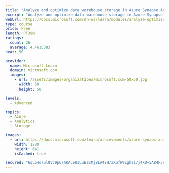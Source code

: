 ```yaml
---
title: "Analyze and optimize data warehouse storage in Azure Synapse Analytics"
excerpt: "Analyze and optimize data warehouse storage in Azure Synapse Analytics"
webUrl: https://docs.microsoft.com/en-us/learn/modules/analyze-optimize-data-warehouse-storage-azure-synapse-analytics/
type: course
price: Free
length: PT39M
ratings:
  count: 26
  average: 4.4615383
heat: 50

provider:
  name: Microsoft Learn
  domain: microsoft.com
  images:
    - url: /assets/images/organizations/microsoft.com-50x50.jpg
      width: 50
      height: 50

levels:
  - Advanced

topics:
  - Azure
  - Analytics
  - Storage

images:
  - url: https://docs.microsoft.com/learn/achievements/azure-synaps-analytics-optimize-data-warehouse-social.png
    width: 1280
    height: 641
    isCached: true

secured: "6qLp4o7ul8Vc9p6FhKALeUILuEzcMjBLA4EH/ZXufW9Lghsi/j4kU+5A84F3RN/jSLKismOgSBh5gM4PiG/ZZ7q9LlyxEqavLQcs4H4A7hvsw49ryWiLltiBn6tRBpTitz+QBy2RlNmx0Jn/62L79erHAgWKEo3LI2262twMGxj0G5EkcdhB+KSuvzmF2rccBqeAxMnXuAsjof1KNccTiPgvhZbE78SLHLeE+UVB6ZifoGkQse8E0yX8MDSlRQEhBsKU0JtXxsIg69WqOwEVHIHmQLGh/JpJU3r7Jsbz7H7pvYPR0TRKQv6l35nMZWQE8IB3jgkiWqVo8FJIUJqU2xD3ocXwJiaetT3dx+lUTUWg3f0tqUQfvqt/YioQbJTw8nLQvubJ5gF7tRUnU98yPQMyzpd2xMA2I4hqfih2r24=;5PIo7SXYdis8INhMmeUhTw=="
---
```


